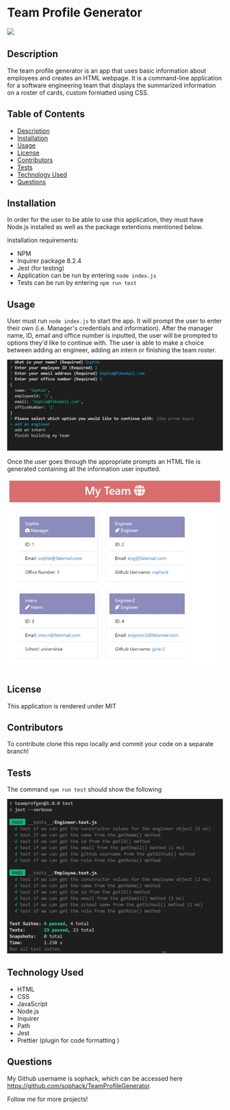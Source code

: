 # Team Profile Generator
![](https://img.shields.io/badge/License-MIT-yellowgreen)


## Description
The team profile generator is an app that uses basic information about employees and creates an HTML webpage. It is a command-line application for a software engineering team that displays the summarized information on a roster of cards, custom formatted using CSS. 


## Table of Contents
- [Description](#description)
- [Installation](#installation)
- [Usage](#usage)
- [License](#license)
- [Contributors](#contributors)
- [Tests](#tests)
- [Technology Used](#technology-used)
- [Questions](#questions)

## Installation

In order for the user to be able to use this application, they must have Node.js installed as well as the package extentions mentioned below. 

Installation requirements: 
- NPM 
- Inquirer package 8.2.4
- Jest (for testing)
- Application can be run by entering ```node index.js``` 
- Tests can be run by entering ```npm run test``` 


## Usage

User must run ```node index.js``` to start the app. It will prompt the user to enter their own (i.e. Manager's credentials and information). After the manager name, ID, email and office number is inputted, the user will be prompted to options they'd like to continue with. The user is able to make a choice between adding an engineer, adding an intern or finishing the team roster.  

![alt text](/manager_cred.jpg)

Once the user goes through the appropriate prompts an HTML file is generated containing all the information user inputted. 

![alt text](/HTMLpage.jpg)


## License
This application is rendered under MIT

## Contributors
To contribute clone this repo locally and commit your code on a separate branch!

## Tests
The command ```npm run test``` should show the following 

![alt text](/passed_tests.jpg)

## Technology Used
- HTML
- CSS
- JavaScript
- Node.js
- Inquirer
- Path
- Jest
- Prettier (plugin for code formatting ) 

## Questions

My Github username is sophack, which can be accessed here https://github.com/sophack/TeamProfileGenerator.

Follow me for more projects!
  
